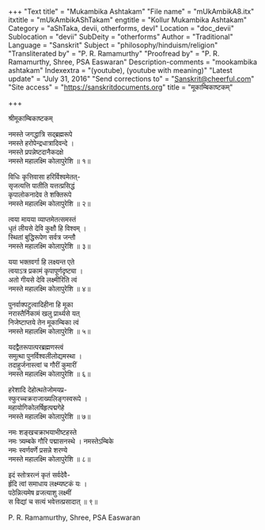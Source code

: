 +++
"Text title" = "Mukambika Ashtakam"
"File name" = "mUkAmbikA8.itx"
itxtitle = "mUkAmbikAShTakam"
engtitle = "Kollur Mukambika Ashtakam"
Category = "aShTaka, devii, otherforms, devI"
Location = "doc_devii"
Sublocation = "devii"
SubDeity = "otherforms"
Author = "Traditional"
Language = "Sanskrit"
Subject = "philosophy/hinduism/religion"
"Transliterated by" = "P. R. Ramamurthy"
"Proofread by" = "P. R. Ramamurthy, Shree, PSA Easwaran"
Description-comments = "mookambika ashtakam"
Indexextra = "(youtube), (youtube with meaning)"
"Latest update" = "July 31, 2016"
"Send corrections to" = "Sanskrit@cheerful.com"
"Site access" = "https://sanskritdocuments.org"
title = "मूकाम्बिकाष्टकम्"

+++
  
 श्रीमूकाम्बिकाष्टकम्   
  
नमस्ते जगद्धात्रि सद्ब्रह्मरूपे  
नमस्ते हरोपेन्द्रधात्रादिवन्दे ।  
नमस्ते प्रपन्नेष्टदानैकदक्षे  
नमस्ते महालक्ष्मि कोलापुरेशि ॥ १॥  
  
विधिः कृत्तिवासा हरिर्विश्वमेतत्-  
सृजत्यत्ति पातीति यत्तत्प्रसिद्धं  
कृपालोकनादेव ते शक्तिरूपे  
नमस्ते महालक्ष्मि कोलापुरेशि ॥ २॥  
  
त्वया मायया व्याप्तमेतत्समस्तं  
धृतं लीयसे देवि कुक्षौ हि विश्वम् ।  
स्थितां बुद्धिरूपेण सर्वत्र जन्तौ  
नमस्ते महालक्ष्मि कोलापुरेशि ॥ ३॥  
  
यया भक्तवर्गा हि लक्ष्यन्त एते  
त्वयाऽत्र प्रकामं कृपापूर्णदृष्ट्या ।  
अतो गीयसे देवि लक्ष्मीरिति त्वं  
नमस्ते महालक्ष्मि कोलापुरेशि ॥ ४॥  
  
पुनर्वाक्पटुत्वादिहीना हि मूका  
नरास्तैर्निकामं खलु प्रार्थ्यसे यत्  
निजेष्टाप्तये तेन मूकाम्बिका त्वं  
नमस्ते महालक्ष्मि कोलापुरेशि ॥ ५॥  
  
यदद्वैतरूपात्परब्रह्मणस्त्वं  
समुत्था पुनर्विश्वलीलोद्यमस्था ।  
तदाहुर्जनास्त्वां च गौरीं कुमारीं  
नमस्ते महालक्ष्मि कोलापुरेशि ॥ ६॥  
  
हरेशादि देहोत्थतेजोमयप्र-  
स्फुरच्चक्रराजाख्यलिङ्गस्वरूपे ।  
महायोगिकोलर्षिहृत्पद्मगेहे  
नमस्ते महालक्ष्मि कोलापुरेशि ॥ ७॥  
  
नमः शङ्खचक्राभयाभीष्टहस्ते  
नमः त्र्यम्बके गौरि पद्मासनस्थे । नमस्तेऽम्बिके  
नमः स्वर्णवर्णे प्रसन्ने शरण्ये  
नमस्ते महालक्ष्मि कोलापुरेशि ॥ ८॥  
  
इदं स्तोत्ररत्नं कृतं सर्वदेवै-  
र्हृदि त्वां समाधाय लक्ष्म्यष्टकं यः ।  
पठेन्नित्यमेष व्रजत्याशु लक्ष्मीं  
स विद्यां च सत्यं भवेत्तत्प्रसादात् ॥ ९॥  
  
  
P. R. Ramamurthy, Shree, PSA Easwaran  
  
